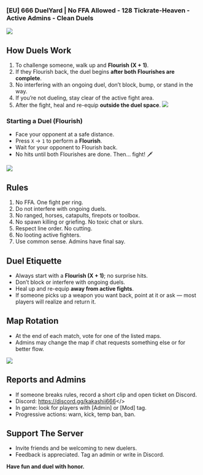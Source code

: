 ### [EU] 666 DuelYard | No FFA Allowed - 128 Tickrate-Heaven - Active Admins - Clean Duels
![](https://i.ibb.co/YSwpqZj/Mordhau-Server-Banner-small.png)
## How Duels Work
1. To challenge someone, walk up and **Flourish (X + 1)**.
2. If they Flourish back, the duel begins **after both Flourishes are complete**.
3. No interfering with an ongoing duel, don’t block, bump, or stand in the way.
4. If you’re not dueling, stay clear of the active fight area.
5. After the fight, heal and re-equip **outside the duel space**.
![](https://i.ibb.co/chzZqtD7/Duel-Rules.png)
### Starting a Duel (Flourish)
- Face your opponent at a safe distance.
- Press `X` → `1` to perform a **Flourish**.
- Wait for your opponent to Flourish back.
- No hits until both Flourishes are done. Then… fight! 🗡️

![](https://i.ibb.co/Gvm3b4Cm/Server-Rules.png)
## Rules
1. No FFA. One fight per ring.
2. Do not interfere with ongoing duels.
3. No ranged, horses, catapults, firepots or toolbox.
4. No spawn killing or griefing. No toxic chat or slurs.
5. Respect line order. No cutting.
6. No looting active fighters.
7. Use common sense. Admins have final say.

## Duel Etiquette
- Always start with a **Flourish (X + 1)**; no surprise hits.
- Don’t block or interfere with ongoing duels.
- Heal up and re-equip **away from active fights**.
- If someone picks up a weapon you want back, point at it or ask — most players will realize and return it.

## Map Rotation
- At the end of each match, vote for one of the listed maps.  
- Admins may change the map if chat requests something else or for better flow.  

![](https://i.ibb.co/fzbm9wWr/Reports-Support.png)
## Reports and Admins
- If someone breaks rules, record a short clip and open ticket on Discord.
- Discord: <a id="Click To Join Discord">https://discord.gg/kakashii666</>
- In game: look for players with [Admin] or [Mod] tag.
- Progressive actions: warn, kick, temp ban, ban.

## Support The Server
- Invite friends and be welcoming to new duelers.
- Feedback is appreciated. Tag an admin or write in Discord.

**Have fun and duel with honor.**
